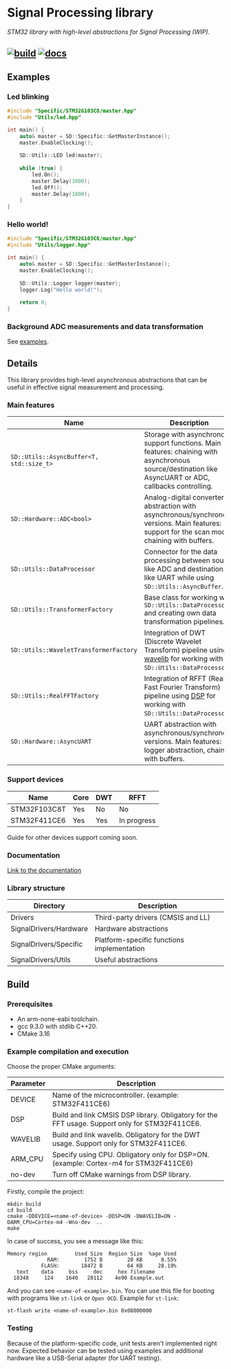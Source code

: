 # Signal Processing library
*STM32 library with high-level abstractions for Signal Processing (WIP).*

[![build](https://github.com/NikitaEvs/signal_stm/actions/workflows/build.yml/badge.svg)](https://github.com/NikitaEvs/signal_stm/actions/workflows/build.yml)
[![docs](https://github.com/NikitaEvs/signal_stm/actions/workflows/docs.yml/badge.svg)](https://github.com/NikitaEvs/signal_stm/actions/workflows/docs.yml)
---    
## Examples
### Led blinking
```cpp
#include "Specific/STM32G103C8/master.hpp"
#include "Utils/led.hpp"

int main() {
    auto& master = SD::Specific::GetMasterInstance();
    master.EnableClocking();
    
    SD::Utils::LED led(master);
    
    while (true) {
        led.On();
        master.Delay(1000);
        led.Off();
        master.Delay(1000);
    }
}
```  
### Hello world!
```cpp
#include "Specific/STM32G103C8/master.hpp"
#include "Utils/logger.hpp"

int main() {
    auto& master = SD::Specific::GetMasterInstance();
    master.EnableClocking();
    
    SD::Utils::Logger logger(master);
    logger.Log("Hello world!");
    
    return 0;
}
```

### Background ADC measurements and data transformation
See [examples](Examples/STM32F411CE6).

## Details
This library provides high-level asynchronous abstractions that can be useful in effective signal measurement and processing.

### Main features

| Name                                         | Description                                                                                                                                                  | Status      |
|----------------------------------------------|--------------------------------------------------------------------------------------------------------------------------------------------------------------|-------------|
| ```SD::Utils::AsyncBuffer<T, std::size_t>``` | Storage with asynchronous support functions. Main features: chaining with asynchronous source/destination like AsyncUART or ADC, callbacks controlling.      | Implemented |
| ```SD::Hardware::ADC<bool>```                | Analog-digital converter abstraction with asynchronous/synchronous versions. Main features: support for the scan mode, chaining with buffers.                | Implemented |
| ```SD::Utils::DataProcessor```               | Connector for the data processing between source like ADC and  destination like UART while using `SD::Utils::AsyncBuffer`.                                   | Implemented |
| ```SD::Utils::TransformerFactory```          | Base class for working with `SD::Utils::DataProcessor` and creating own data transformation pipelines.                                                       | Implemented |
| ```SD::Utils::WaveletTransformerFactory```   | Integration of DWT (Discrete Wavelet Transform) pipeline using [wavelib](https://github.com/rafat/wavemin) for working with `SD::Utils::DataProcessor`.      | Implemented |
| ```SD::Utils::RealFFTFactory```              | Integration of RFFT (Real Fast Fourier Transform) pipeline using [DSP](https://github.com/ARM-software/CMSIS_5) for working with `SD::Utils::DataProcessor`. | In progress |
| ```SD::Hardware::AsyncUART```                | UART abstraction with asynchronous/synchronous versions. Main features: logger abstraction, chaining with buffers.                                           | In progress |

### Support devices
| Name      | Core | DWT | RFFT        |
|-----------|------|-----|-------------|
| STM32F103C8T | Yes  | No  | No          |
| STM32F411CE6 | Yes  | Yes | In progress |

Guide for other devices support coming soon.
### Documentation
[Link to the documentation](https://nikitaevs.github.io/signal_stm/)

### Library structure 

| Directory              | Description                                |
|------------------------|--------------------------------------------|
| Drivers                | Third-party drivers (CMSIS and LL)         |
| SignalDrivers/Hardware | Hardware abstractions                      |
| SignalDrivers/Specific | Platform-specific functions implementation |
| SignalDrivers/Utils    | Useful abstractions                        |

## Build
### Prerequisites
- An arm-none-eabi toolchain.
- gcc 9.3.0 with stdlib C++20.
- CMake 3.16
### Example compilation and execution
Choose the proper CMake arguments:

| Parameter | Description                                                                                    |
|-----------|------------------------------------------------------------------------------------------------|
| DEVICE    | Name of the microcontroller. (example: STM32F411CE6)                                           |
| DSP       | Build and link CMSIS DSP library. Obligatory for the FFT usage. Support only for STM32F411CE6. |
| WAVELIB   | Build and link wavelib. Obligatory for the DWT usage. Support only for STM32F411CE6.           |
| ARM_CPU   | Specify using CPU. Obligatory only for DSP=ON. (example: Cortex-m4 for STM32F411CE6)           |
| no-dev    | Turn off CMake warnings from DSP library.                                                      |

Firstly, compile the project:
```shell
mkdir build
cd build
cmake -DDEVICE=<name-of-device> -DDSP=ON -DWAVELIB=ON -DARM_CPU=Cortex-m4 -Wno-dev  ..
make
```
In case of success, you see a message like this:
```shell
Memory region         Used Size  Region Size  %age Used
             RAM:        1752 B        20 KB      8.55%
           FLASH:       18472 B        64 KB     28.19%
   text	   data	    bss	    dec	    hex	filename
  18348	    124	   1640	  20112	   4e90	Example.out
```
And you can see ```<name-of-example>.bin```. You can use 
this file for booting with programs like ```st-link``` or ```Open OCD```.
Example for ```st-link```:
```shell
st-flash write <name-of-example>.bin 0x08000000
```
### Testing
Because of the platform-specific code, unit tests aren't implemented right now. Expected behavior can be tested using examples and additional hardware like a USB-Serial adapter (for UART testing).

